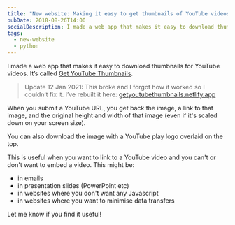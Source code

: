 ```yaml
---
title: "New website: Making it easy to get thumbnails of YouTube videos"
pubDate: 2018-08-26T14:00
socialDescription: I made a web app that makes it easy to download thumbnails for YouTube videos
tags:
  - new-website
  - python
---
```


I made a web app that makes it easy to download thumbnails for YouTube videos. It’s called [Get YouTube Thumbnails](https://youtubethumbnails.pythonanywhere.com).

> Update 12 Jan 2021: This broke and I forgot how it worked so I couldn’t fix it. I’ve rebuilt it here: <a href="https://getyoutubethumbnails.netlify.app">getyoutubethumbnails.netlify.app</a>

When you submit a YouTube URL, you get back the image, a link to that image, and the original height and width of that image (even if it's scaled down on your screen size).

You can also download the image with a YouTube play logo overlaid on the top.

This is useful when you want to link to a YouTube video and you can't or don't want to embed a video. This might be:

- in emails
- in presentation slides (PowerPoint etc)
- in websites where you don't want any Javascript
- in websites where you want to minimise data transfers

Let me know if you find it useful!
